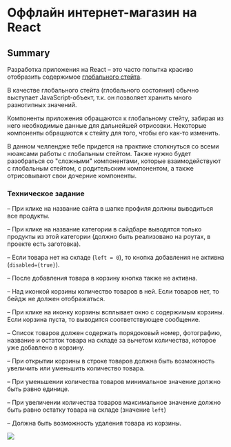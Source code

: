 # Оффлайн интернет-магазин на React

## Summary

Разработка приложения на React – это часто попытка красиво отобразить содержимое [глобального стейта](https://studme.org/379221/informatika/globalnoe_sostoyanie).

В качестве глобального стейта (глобального состояния) обычно выступает JavaScript-объект, т.к. он позволяет хранить много разнотипных значений.

Компоненты приложения обращаются к глобальному стейту, забирая из него необходимые данные для дальнейшей отрисовки. Некоторые компоненты обращаются к стейту для того, чтобы его как-то изменить.

В данном челлендже тебе придется на практике столкнуться со всеми нюансами работы с глобальным стейтом. Также нужно будет разобраться со "сложными" компонентами, которые взаимодействуют с глобальным стейтом, с родительским компонентом, а также отрисовывают свои дочерние компоненты.


### Техническое задание

– При клике на название сайта в шапке профиля должны выводиться все продукты.

– При клике на название категории в сайдбаре выводятся только продукты из этой категории (должно быть реализовано на роутах, в проекте есть заготовка).

– Если товара нет на складе (`left = 0`), то кнопка добавления не активна (`disabled={true}`).

– После добавления товара в корзину кнопка также не активна.

– Над иконкой корзины количество товаров в ней. Если товаров нет, то бейдж не должен отображаться.

– При клике на иконку корзины всплывает окно с содержимым корзины. Если корзина пуста, то выводится соответствующее сообщение.

– Список товаров должен содержать порядоковый номер, фотографию, название и остаток товара на складе за вычетом количества, которое уже добавлено в корзину.

– При открытии корзины в строке товаров должна быть возможность увеличить или уменьшить количество товара.

– При уменьшении количества товаров минимальное значение должно быть равно единице.

– При увеличении количества товаров максимальное значение должно быть равно остатку товара на складе (значение `left`)

– Должна быть возможность удаления товара из корзины.

![](./demo.gif)
